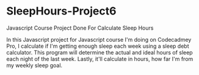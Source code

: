 # SleepHours-Project6
Javascript Course Project Done For Calculate Sleep Hours


In this Javascript project for Javascript course I'm doing on Codecadmey Pro, I calculate if I'm getting enough sleep each week using a sleep debt calculator. This program will determine the actual and ideal hours of sleep each night of the last week. Lastly, it'll calculate in hours, how far I'm from my weekly sleep goal. 
